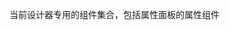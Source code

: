 <!--
 * @Description: 
 * @Author: 侯兴章
 * @Date: 2019-09-18 18:03:53
 * @LastEditors: 侯兴章
 * @LastEditTime: 2019-09-18 18:03:53
 -->
当前设计器专用的组件集合，包括属性面板的属性组件